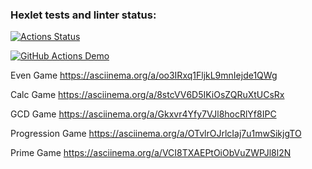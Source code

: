 ### Hexlet tests and linter status:
[![Actions Status](https://github.com/Ymirotvorenie/java-project-61/actions/workflows/hexlet-check.yml/badge.svg)](https://github.com/Ymirotvorenie/java-project-61/actions)

[![GitHub Actions Demo](https://github.com/Ymirotvorenie/java-project-61/actions/workflows/github-actions-demo.yml/badge.svg)](https://github.com/Ymirotvorenie/java-project-61/actions/workflows/github-actions-demo.yml)

Even Game
https://asciinema.org/a/oo3IRxq1FljkL9mnIejde1QWg

Calc Game
https://asciinema.org/a/8stcVV6D5IKiOsZQRuXtUCsRx

GCD Game
https://asciinema.org/a/Gkxvr4Yfy7VJl8hocRlYf8IPC

Progression Game
https://asciinema.org/a/OTvlrOJrlcIaj7u1mwSikjgTO

Prime Game
https://asciinema.org/a/VCI8TXAEPtOiObVuZWPJl8l2N
